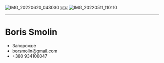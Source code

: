 ![IMG_20220620_043030](https://user-images.githubusercontent.com/105316196/174510635-464b2b0d-2b31-4112-a07a-62578a1f42d0.jpg)
🇺🇦 
![IMG_20220511_110110](https://user-images.githubusercontent.com/105316196/167951595-becc2ca3-762a-4820-aeba-e679ac2ca604.jpg)
<hr />
   <h1> Boris Smolin </h1>


- Запорожье 
- borsmolin@gmail.com 
- +380 934106047



 







 
   


 
 










  
